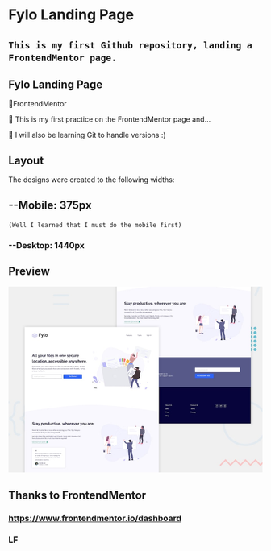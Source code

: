 # Fylo Landing Page

## `This is my first Github repository, landing a FrontendMentor page.`

## Fylo Landing Page

📌FrontendMentor

📌 This is my first practice on the FrontendMentor page and...

🌟 I will also be learning Git to handle versions :)

## Layout

The designs were created to the following widths:

## --Mobile: 375px

`(Well I learned that I must do the mobile first)`

### --Desktop: 1440px

## Preview

![Fylo-Preview](./desktop-preview.jpg)

## Thanks to FrontendMentor

### https://www.frontendmentor.io/dashboard

### LF
